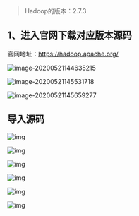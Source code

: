 > Hadoop的版本：2.7.3

## 1、进入官网下载对应版本源码

官网地址：<https://hadoop.apache.org/>

![image-20200521144635215](https://i.loli.net/2020/05/21/pWHdaFzK1vE76LX.png)

![image-20200521145531718](D:\superz\BigData-A-Question\Hadoop\images\image-20200521145531718.png)

![image-20200521145659277](D:\superz\BigData-A-Question\Hadoop\images\image-20200521145659277.png)

## 导入源码

![img](D:\superz\BigData-A-Question\Hadoop\images\2005483-158b1b8f9d0a003f.webp)

![img](D:\superz\BigData-A-Question\Hadoop\images\2005483-6bb1e2a8baa09da8.webp)

![img](D:\superz\BigData-A-Question\Hadoop\images\2005483-d91c2375ba55aa30.webp)

![img](D:\superz\BigData-A-Question\Hadoop\images\2005483-e64d73ad0576c33c.webp)

![img](D:\superz\BigData-A-Question\Hadoop\images\2005483-21cabbd31dcae711.webp)

![img](D:\superz\BigData-A-Question\Hadoop\images\2005483-a2f829706cb0e62d.webp)